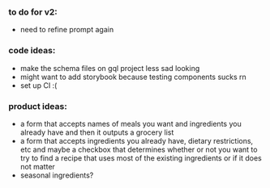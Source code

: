 ### to do for v2:

- need to refine prompt again

### code ideas:

- make the schema files on gql project less sad looking
- might want to add storybook because testing components sucks rn
- set up CI :(

### product ideas:

- a form that accepts names of meals you want and ingredients you already have and then it outputs a grocery list
- a form that accepts ingredients you already have, dietary restrictions, etc and maybe a checkbox that determines whether or not you want to try to find a recipe that uses most of the existing ingredients or if it does not matter
- seasonal ingredients?

